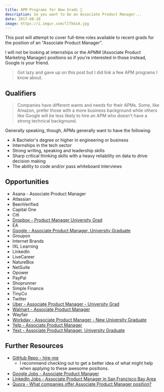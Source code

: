 ```yaml
---
title: APM Programs for New Grads 💼
description: So you want to be an Associate Product Manager...
date: 2017-08-28
image: https://i.imgur.com/llTkGsA.jpg
---
```


This post will attempt to cover full-time roles available to recent grads for the position of an "Associate Product Manager".

I will not be looking at internships or the APMM (Associate Product Marketing Manager) positions so if you're interested in those instead, Google is your friend.

> Got lazy and gave up on this post but I did link a few APM programs I know about.

## Qualifiers

> Companies have different wants and needs for their APMs. Some, like Amazon, prefer those with a more business background while others like Google will be less likely to hire an APM who doesn't have a strong technical background.

Generally speaking, though, APMs generally want to have the following:

- A Bachelor's degree or higher in engineering or business
- Internships in the tech sector
- Strong writing, speaking and leadership skills
- Sharp critical thinking skills with a heavy reliability on data to drive decision making
- The ability to code and/or pass whiteboard interviews

## Opportunities

- Asana - Associate Product Manager
- Atlassian
- BeenVerified
- Capital One
- Citi
- [Dropbox - Product Manager University Grad](https://www.dropbox.com/jobs/listing/753559?gh_src=aonhf1)
- EA
- [Google - Associate Product Manager, University Graduate](https://careers.google.com/jobs#!t=jo&jid=/google/associate-product-manager-university-1600-amphitheatre-pkwy-mountain-view-ca-2699840090&)
- Groupon
- Internet Brands
- IXL Learning
- LinkedIn
- LiveCareer
- NatureBox
- NetSuite
- Opower
- PayPal
- Shoprunner
- Simple Finance
- TinyCo
- Twitter
- [Uber - Associate Product Manager - University Grad](https://www.uber.com/careers/list/33253/)
- [Walmart - Associate Product Manager](https://careers.walmart.com/us/jobs/882514BR-associate-product-manager-san-bruno-ca)
- Wayfair
- [Workday - Associate Product Manager - New University Graduate](https://workday.wd5.myworkdayjobs.com/en-US/Workday/job/USA-CA-Pleasanton/Associate-Product-Manager---New-University-Graduate_JR-20292)
- [Yelp - Associate Product Manager](https://www.yelp.com/careers/job-openings/7701ed4c-417f-4720-8fda-afcec200bc78)
- [Yext - Associate Product Manager, University Graduate](https://boards.greenhouse.io/yext/jobs/781258#.WcM9j9OGPzU)

## Further Resources

- [GitHub Repo - hire-me](https://fvcproductions.github.io/hire-me)
  - I recommend checking out to get a better idea of what might help when applying to these awesome positions.
- [Google Jobs - Associate Product Manager](https://www.google.com/search?q=associate+product+manager+jobs)
- [LinkedIn Jobs - Associate Product Manager in San Francisco Bay Area](https://www.linkedin.com/jobs/search/?keywords=associate%20product%20manager&location=San%20Francisco%20Bay%20Area&locationId=us%3A84)
- [Quora - What companies offer Associate Product Manager position?](https://www.quora.com/What-companies-offer-Associate-Product-Manager-position)

